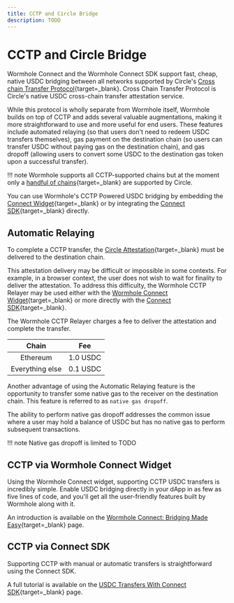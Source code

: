 ```yaml
---
title: CCTP and Circle Bridge
description: TODO
---
```


# CCTP and Circle Bridge

Wormhole Connect and the Wormhole Connect SDK support fast, cheap, native USDC bridging between all networks supported by Circle's [Cross chain Transfer Protocol](https://www.circle.com/en/cross-chain-transfer-protocol){target=\_blank}. Cross Chain Transfer Protocol is Circle's native USDC cross-chain transfer attestation service.

While this protocol is wholly separate from Wormhole itself, Wormhole builds on top of CCTP and adds several valuable augmentations, making it more straightforward to use and more useful for end users. These features include automated relaying (so that users don't need to redeem USDC transfers themselves), gas payment on the destination chain (so users can transfer USDC without paying gas on the destination chain), and gas dropoff (allowing users to convert some USDC to the destination gas token upon a successful transfer).

!!! note
    Wormhole supports all CCTP-supported chains but at the moment only a [handful of chains](https://developers.circle.com/stablecoins/docs/supported-domains){target=\_blank} are supported by Circle.

You can use Wormhole's CCTP Powered USDC bridging by embedding the [Connect Widget](#){target=\_blank} or by integrating the [Connect SDK](#){target=\_blank} directly.

## Automatic Relaying

To complete a CCTP transfer, the [Circle Attestation](https://developers.circle.com/stablecoins/reference/getattestation){target=\_blank} must be delivered to the destination chain.

This attestation delivery may be difficult or impossible in some contexts. For example, in a browser context, the user does not wish to wait for finality to deliver the attestation. To address this difficulty, the Wormhole CCTP Relayer may be used either with the [Wormhole Connect Widget](#){target=\_blank} or more directly with the [Connect SDK](#){target=\_blank}.

The Wormhole CCTP Relayer charges a fee to deliver the attestation and complete the transfer.

|      Chain      |       Fee       |
|:---------------:|:---------------:|
|  Ethereum       |     1.0 USDC    |
| Everything else |     0.1 USDC    |


Another advantage of using the Automatic Relaying feature is the opportunity to transfer some native gas to the receiver on the destination chain. This feature is referred to as `native gas dropoff`.

The ability to perform native gas dropoff addresses the common issue where a user may hold a balance of USDC but has no native gas to perform subsequent transactions.

!!! note
    Native gas dropoff is limited to TODO <!-- ?? -->

## CCTP via Wormhole Connect Widget

Using the Wormhole Connect widget, supporting CCTP USDC transfers is incredibly simple. Enable USDC bridging directly in your dApp in as few as five lines of code, and you'll get all the user-friendly features built by Wormhole along with it.

An introduction is available on the [Wormhole Connect: Bridging Made Easy](#){target=\_blank} page.

## CCTP via Connect SDK

Supporting CCTP with manual or automatic transfers is straightforward using the Connect SDK.

A full tutorial is available on the [USDC Transfers With Connect SDK](#){target=\_blank} page.